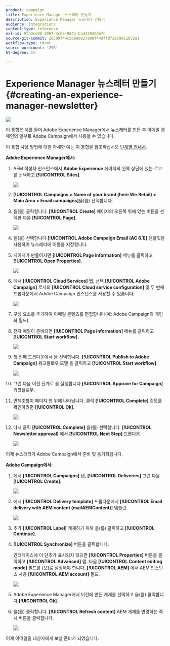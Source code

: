 ```yaml
---
product: campaign
title: Experience Manager 뉴스레터 만들기
description: Experience Manager 뉴스레터 만들기
audience: integrations
content-type: reference
exl-id: 9fa3ce08-3007-4c65-9841-bad339428b7c
source-git-commit: 20509f44c5b8e0827a09f44dffdf2ec9d11652a1
workflow-type: tm+mt
source-wordcount: '296'
ht-degree: 1%

---
```


# Experience Manager 뉴스레터 만들기{#creating-an-experience-manager-newsletter}

![](../../assets/common.svg)

이 통합은 예를 들어 Adobe Experience Manager에서 뉴스레터를 만든 후 이메일 캠페인의 일부로 Adobe Campaign에서 사용할 수 있습니다.

이 통합 사용 방법에 대한 자세한 예는 이 통합을 참조하십시오 [단계별 안내서](https://helpx.adobe.com/campaign/kb/acc-aem.html).

**Adobe Experience Manager에서:**

1. AEM 작성자 인스턴스에서 **Adobe Experience** 페이지의 왼쪽 상단에 있는 로고를 선택하고 **[!UICONTROL Sites]**.

   ![](assets/aem_uc_1.png)

1. **[!UICONTROL Campaigns > Name of your brand (here We.Retail) > Main Area > Email campaigns]**&#x200B;을(를) 선택합니다.
1. 을(를) 클릭합니다. **[!UICONTROL Create]** 페이지의 오른쪽 위에 있는 버튼을 선택한 다음 **[!UICONTROL Page]**.

   ![](assets/aem_uc_2.png)

1. 을(를) 선택합니다 **[!UICONTROL Adobe Campaign Email (AC 6.1)]** 템플릿을 사용하여 뉴스레터에 이름을 지정합니다.
1. 페이지가 만들어지면 **[!UICONTROL Page information]** 메뉴를 클릭하고 **[!UICONTROL Open Properties]**.

   ![](assets/aem_uc_3.png)

1. 에서 **[!UICONTROL Cloud Services]** 탭, 선택 **[!UICONTROL Adobe Campaign]** 로서의 **[!UICONTROL Cloud service configuration]** 및 두 번째 드롭다운에서 Adobe Campaign 인스턴스를 사용할 수 있습니다.

   ![](assets/aem_uc_4.png)

1. 구성 요소를 추가하여 이메일 콘텐츠를 편집합니다(예: Adobe Campaign의 개인화 필드).
1. 전자 메일이 준비되면 **[!UICONTROL Page information]** 메뉴를 클릭하고 **[!UICONTROL Start workflow]**.

   ![](assets/aem_uc_5.png)

1. 첫 번째 드롭다운에서 을 선택합니다. **[!UICONTROL Publish to Adobe Campaign]** 워크플로우 모델 을 클릭하고 **[!UICONTROL Start workflow]**.

   ![](assets/aem_uc_6.png)

1. 그런 다음 이전 단계로 를 실행합니다 **[!UICONTROL Approve for Campaign]** 워크플로우.
1. 면책조항이 페이지 맨 위에 나타납니다. 클릭 **[!UICONTROL Complete]** 검토를 확인하려면 **[!UICONTROL Ok]**.

   ![](assets/aem_uc_7.png)

1. 다시 클릭 **[!UICONTROL Complete]** 을(를) 선택합니다. **[!UICONTROL Newsletter approval]** 에서 **[!UICONTROL Next Step]** 드롭다운.

   ![](assets/aem_uc_8.png)

이제 뉴스레터가 Adobe Campaign에서 준비 및 동기화됩니다.

**Adobe Campaign에서:**

1. 에서 **[!UICONTROL Campaigns]** 탭, **[!UICONTROL Deliveries]** 그런 다음 **[!UICONTROL Create]**.

   ![](assets/aem_uc_9.png)

1. 에서 **[!UICONTROL Delivery template]** 드롭다운에서 **[!UICONTROL Email delivery with AEM content (mailAEMContent)]** 템플릿.

   ![](assets/aem_uc_10.png)

1. 추가 **[!UICONTROL Label]** 게재하기 위해 을(를) 클릭하고 **[!UICONTROL Continue]**.
1. **[!UICONTROL Synchronize]** 버튼을 클릭합니다.

   인터페이스에 이 단추가 표시되지 않으면 **[!UICONTROL Properties]** 버튼을 클릭하고 **[!UICONTROL Advanced]** 탭. 다음 **[!UICONTROL Content editing mode]** 필드를 (으)로 설정해야 합니다. **[!UICONTROL AEM]** 에서 AEM 인스턴스 사용 **[!UICONTROL AEM account]** 필드.

   ![](assets/aem_uc_11.png)

1. Adobe Experience Manager에서 이전에 만든 게재를 선택하고 을(를) 클릭합니다 **[!UICONTROL Ok]**.
1. 을(를) 클릭합니다. **[!UICONTROL Refresh content]** AEM 게재를 변경하는 즉시 버튼을 클릭합니다.

   ![](assets/aem_uc_12.png)

이제 이메일을 대상자에게 보낼 준비가 되었습니다.

